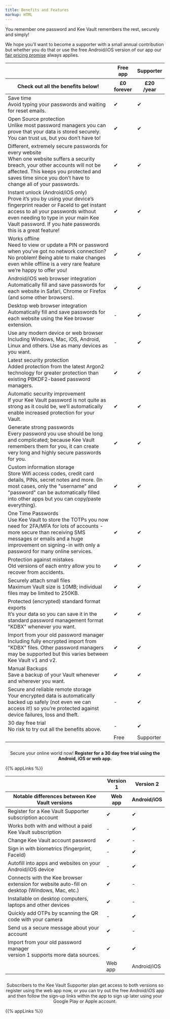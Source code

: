```yaml
---
title: Benefits and Features
markup: HTML
---
```


<p>You remember one password and Kee Vault remembers the rest, securely and simply!</p>
<p>We hope you’ll want to become a supporter with a small annual contribution but whether you do that or use the free Android/iOS version of our app our <a href="/pricing">fair pricing promise</a> always applies.</p>

<div class="comparison">
  <table>
    <thead>
      <tr>
        <th class="tl"></th>
        <th class="compare-heading">
          Free app
        </th>
        <th class="compare-heading">
          Supporter
        </th>
      </tr>
      <tr>
        <th class="comparison-intro">Check out all the benefits below!</th>
        <th class="price-info">
          <div class="price-now"><span>£0</span><br/>forever</div>
        </th>
        <th class="price-info">
          <div class="price-now"><span>£20</span><br/>/year</div>
        </th>
      </tr>
    </thead>
    <tbody>
      <tr class="compare-row">
        <td><div class="feature-title">Save time</div><div class="feature-description">Avoid typing your passwords and waiting for reset emails.</div></td>
        <td><span class="tickblue">✔</span></td>
        <td><span class="tickblue">✔</span></td>
      </tr>
      <tr>
        <td><div class="feature-title">Open Source protection</div><div class="feature-description">Unlike most password managers you can prove that your data is stored securely. You can trust us, but you don’t have to!</div></td>
        <td><span class="tickblue">✔</span></td>
        <td><span class="tickblue">✔</span></td>
      </tr>
      <tr>
        <td><div class="feature-title">Different, extremely secure passwords for every website</div><div class="feature-description">When one website suffers a security breach, your other accounts will not be affected. This keeps you protected and saves time since you don’t have to change all of your passwords.</div></td>
        <td><span class="tickblue">✔</span></td>
        <td><span class="tickblue">✔</span></td>
      </tr>
      <tr>
        <td><div class="feature-title">Instant unlock (Android/iOS only)</div><div class="feature-description">Prove it’s you by using your device’s fingerprint reader or FaceId to get instant access to all your passwords without even needing to type in your main Kee Vault password. If you hate passwords this is a great feature!</div></td>
        <td><span class="tickblue">✔</span></td>
        <td><span class="tickblue">✔</span></td>
      </tr>
      <tr>
        <td><div class="feature-title">Works offline</div><div class="feature-description">Need to view or update a PIN or password when you’ve got no network connection? No problem! Being able to make changes even while offline is a very rare feature we’re happy to offer you!</div></td>
        <td><span class="tickblue">✔</span></td>
        <td><span class="tickblue">✔</span></td>
      </tr>
      <tr>
        <td><div class="feature-title">Android/iOS web browser integration</div><div class="feature-description">Automatically fill and save passwords for each website in Safari, Chrome or Firefox (and some other browsers).</div></td>
        <td><span class="tickblue">✔</span></td>
        <td><span class="tickblue">✔</span></td>
      </tr>
      <tr>
        <td><div class="feature-title">Desktop web browser integration</div><div class="feature-description">Automatically fill and save passwords for each website using the Kee browser extension.</div></td>
        <td><span class="tickblue">-</span></td>
        <td><span class="tickblue">✔</span></td>
      </tr>
      <tr>
        <td><div class="feature-title">Use any modern device or web browser</div><div class="feature-description">Including Windows, Mac, iOS, Android, Linux and others. Use as many devices as you want.</div></td>
        <td><span class="tickblue">-</span></td>
        <td><span class="tickblue">✔</span></td>
      </tr>
      <tr>
        <td><div class="feature-title">Latest security protection</div><div class="feature-description">Added protection from the latest Argon2 technology for greater protection than existing PBKDF2-based password managers.</div></td>
        <td><span class="tickblue">✔</span></td>
        <td><span class="tickblue">✔</span></td>
      </tr>
      <tr>
        <td><div class="feature-title">Automatic security improvement</div><div class="feature-description">If your Kee Vault password is not quite as strong as it could be, we’ll automatically enable increased protection for your Vault.</div></td>
        <td><span class="tickblue">✔</span></td>
        <td><span class="tickblue">✔</span></td>
      </tr>
      <tr>
        <td><div class="feature-title">Generate strong passwords</div><div class="feature-description">Every password you use should be long and complicated; because Kee Vault remembers them for you, it can create very long and highly secure passwords for you.</div></td>
        <td><span class="tickblue">✔</span></td>
        <td><span class="tickblue">✔</span></td>
      </tr>
      <tr>
        <td><div class="feature-title">Custom information storage</div><div class="feature-description">Store Wifi access codes, credit card details, PINs, secret notes and more. (In most cases, only the "username" and "password" can be automatically filled into other apps but you can copy/paste everything).</div></td>
        <td><span class="tickblue">✔</span></td>
        <td><span class="tickblue">✔</span></td>
      </tr>
      <tr>
        <td><div class="feature-title">One Time Passwords</div><div class="feature-description">Use Kee Vault to store the TOTPs you now need for 2FA/MFA for lots of accounts - more secure than receiving SMS messages or emails and a huge improvement on signing-in with only a password for many online services.</div></td>
        <td><span class="tickblue">✔</span></td>
        <td><span class="tickblue">✔</span></td>
      </tr>
      <tr>
        <td><div class="feature-title">Protection against mistakes</div><div class="feature-description">Old versions of each entry allow you to recover from accidents.</div></td>
        <td><span class="tickblue">✔</span></td>
        <td><span class="tickblue">✔</span></td>
      </tr>
      <tr>
        <td><div class="feature-title">Securely attach small files</div><div class="feature-description">Maximum Vault size is 10MB; individual files may be limited to 250KB.</div></td>
        <td><span class="tickblue">✔</span></td>
        <td><span class="tickblue">✔</span></td>
      </tr>
      <tr>
        <td><div class="feature-title">Protected (encrypted) standard format exports</div><div class="feature-description">It’s your data so you can save it in the standard password management format "KDBX" whenever you want.</div></td>
        <td><span class="tickblue">✔</span></td>
        <td><span class="tickblue">✔</span></td>
      </tr>
      <tr>
        <td><div class="feature-title">Import from your old password manager</div><div class="feature-description">Including fully encrypted import from "KDBX" files. Other password managers may be supported but this varies between Kee Vault v1 and v2.</div></td>
        <td><span class="tickblue">✔</span></td>
        <td><span class="tickblue">✔</span></td>
      </tr>
      <tr>
        <td><div class="feature-title">Manual Backups</div><div class="feature-description">Save a backup of your Vault whenever and wherever you want.</div></td>
        <td><span class="tickblue">✔</span></td>
        <td><span class="tickblue">✔</span></td>
      </tr>
      <tr>
        <td><div class="feature-title">Secure and reliable remote storage</div><div class="feature-description">Your encrypted data is automatically backed up safely (not even we can access it!) so you’re protected against device failures, loss and theft.</div></td>
        <td><span class="tickblue">-</span></td>
        <td><span class="tickblue">✔</span></td>
      </tr>
      <tr>
        <td><div class="feature-title">30 day free trial</div><div class="feature-description">No risk to try out all the benefits above.</div></td>
        <td><span class="tickblue">-</span></td>
        <td><span class="tickblue">✔</span></td>
      </tr>
      <tr class="bottom-plan-names">
        <td class="tl"></td>
        <td class="compare-heading">
          Free
        </td>
        <td class="compare-heading">
          Supporter
        </td>
      </tr>
    </tbody>
  </table>
</div>

<p style="text-align: center; padding-top:10px">Secure your online world now! <strong>Register for a 30 day free trial using the Android, iOS or web app.</strong></p>

{{% appLinks %}}

<div class="comparison">
  <table>
    <thead>
      <tr>
        <th class="tl"></th>
        <th class="compare-heading">
          Version 1
        </th>
        <th class="compare-heading">
          Version 2
        </th>
      </tr>
      <tr>
        <th class="comparison-intro">Notable differences between Kee Vault versions</th>
        <th class="price-info">
          <div>Web app</div>
        </th>
        <th class="price-info">
          <div>Android/iOS</div>
        </th>
      </tr>
    </thead>
    <tbody>
      <tr class="compare-row">
        <td><div class="feature-title">Register for a Kee Vault Supporter subscription account</div></td>
        <td><span class="tickblue">✔</span></td>
        <td><span class="tickblue">✔</span></td>
      </tr>
      <tr>
        <td><div class="feature-title">Works both with and without a paid Kee Vault subscription</td>
        <td><span class="tickblue">-</span></td>
        <td><span class="tickblue">✔</span></td>
      </tr>
      <tr>
        <td><div class="feature-title">Change Kee Vault account password</div></td>
        <td><span class="tickblue">✔</span></td>
        <td><span class="tickblue">-</span></td>
      </tr>
      <tr>
        <td><div class="feature-title">Sign in with biometrics (fingerprint, FaceId)</div></td>
        <td><span class="tickblue">-</span></td>
        <td><span class="tickblue">✔</span></td>
      </tr>
      <tr>
        <td><div class="feature-title">Autofill into apps and websites on your Android/iOS device</div></td>
        <td><span class="tickblue">-</span></td>
        <td><span class="tickblue">✔</span></td>
      </tr>
      <tr>
        <td><div class="feature-title">Connects with the Kee browser extension for website auto-fill on desktop (Windows, Mac, etc.)</div></td>
        <td><span class="tickblue">✔</span></td>
        <td><span class="tickblue">-</span></td>
      </tr>
      <tr>
        <td><div class="feature-title">Installable on desktop computers, laptops and other devices</div></td>
        <td><span class="tickblue">✔</span></td>
        <td><span class="tickblue">-</span></td>
      </tr>
      <tr>
        <td><div class="feature-title">Quickly add OTPs by scanning the QR code with your camera</div></td>
        <td><span class="tickblue">-</span></td>
        <td><span class="tickblue">✔</span></td>
      </tr>
      <tr>
        <td><div class="feature-title">Send us a secure message about your account</div></td>
        <td><span class="tickblue">✔</span></td>
        <td><span class="tickblue">-</span></td>
      </tr>
      <tr>
        <td><div class="feature-title">Import from your old password manager</div><div class="feature-description">version 1 supports more data sources.</div></td>
        <td><span class="tickblue">✔</span></td>
        <td><span class="tickblue">✔</span></td>
      </tr>
      <tr class="bottom-plan-names">
        <td class="tl"></td>
        <td class="compare-heading">
          Web app
        </td>
        <td class="compare-heading">
          Android/iOS
        </td>
      </tr>
    </tbody>
  </table>
</div>

<p style="text-align: center; padding-top:10px">Subscribers to the Kee Vault Supporter plan get access to both versions so register using the web app now, or you can try out the free Android/iOS app and then follow the sign-up links within the app to sign up later using your Google Play or Apple account.</p>

{{% appLinks %}}